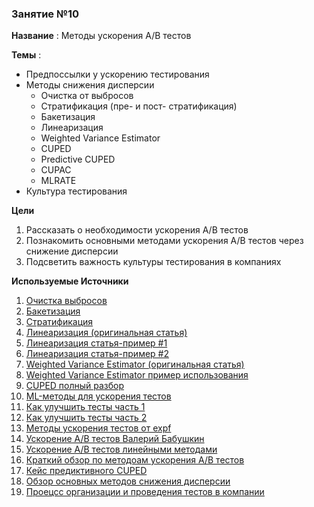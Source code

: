 ### Занятие №10

**Название** : Методы ускорения A/B тестов

**Темы** : 
  * Предпоссылки у ускорению тестирования
  * Методы снижения дисперсии
    * Очистка от выбросов
    * Стратификация (пре- и пост- стратификация)
    * Бакетизация
    * Линеаризация
    * Weighted Variance Estimator
    * CUPED
    * Predictive CUPED
    * CUPAC
    * MLRATE
  * Культура тестирования

  **Цели**

  1. Рассказать о необходимости ускорения A/B тестов
  2. Познакомить основными методами ускорения A/B тестов через снижение дисперсии
  3. Подсветить важность культуры тестирования в компаниях

**Используемые Источники** 

1. [Очистка выбросов](https://habr.com/ru/companies/avito/articles/571094/#:~:text=%D0%9C%D0%B5%D1%82%D0%BE%D0%B4%D1%8B%20%D0%B1%D0%BE%D1%80%D1%8C%D0%B1%D1%8B%20%D1%81%20%D0%B2%D1%8B%D0%B1%D1%80%D0%BE%D1%81%D0%B0%D0%BC%D0%B8%20%D0%B2%20%D0%B4%D0%B0%D0%BD%D0%BD%D1%8B%D1%85)
2. [Бакетизация](https://habr.com/ru/articles/815331/)
3. [Стратификация](https://habr.com/ru/companies/X5Tech/articles/596279/)
4. [Линеаризация (оригинальная статья)](https://www.researchgate.net/publication/322969314_Consistent_Transformation_of_Ratio_Metrics_for_Efficient_Online_Controlled_Experiments) 
5. [Линеаризация статья-пример #1](https://habr.com/ru/articles/918880/) 
6. [Линеаризация статья-пример #2](https://habr.com/ru/companies/kuper/articles/768826/) 
7. [Weighted Variance Estimator (оригинальная статья)](https://dl.acm.org/doi/10.1145/3391403.3399542)
8. [Weighted Variance Estimator пример использования](https://www.youtube.com/watch?v=jZNXthVqbrc)
9. [CUPED полный разбор](https://habr.com/ru/companies/X5Tech/articles/780270/)
10. [ML-методы для ускорения тестов](https://habr.com/ru/companies/avito/articles/590105/)
11. [Как улучшить тесты часть 1](https://habr.com/ru/companies/avito/articles/571094/)
12. [Как улучшить тесты часть 2](https://habr.com/ru/companies/avito/articles/571096/)
13. [Методы ускорения тестов от expf](https://www.youtube.com/watch?v=DtDGYUW0oGY)
14. [Ускорение A/B тестов Валерий Бабушкин](https://www.youtube.com/watch?v=Izy7iclvxHM)
15. [Ускорение A/B тестов линейными методами](https://www.youtube.com/watch?v=jPysoXa3udU&t=6s)
16. [Краткий обзор по методоам ускорения A/B тестов](https://www.youtube.com/watch?v=4_J5pvdG35U&t=409s)
17. [Кейс предиктивного CUPED](https://www.youtube.com/watch?v=2ZhSNahXCl8)
18. [Обзор основных методов снижения дисперсии](https://medium.com/data-science/online-experiments-tricks-variance-reduction-291b6032dcd7)
19. [Проецсс организации и проведения тестов в компании](https://habr.com/ru/companies/oleg-bunin/articles/836056/)

